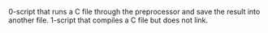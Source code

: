 0-script that runs a C file through the preprocessor and save the result into another file.
1-script that compiles a C file but does not link.

